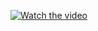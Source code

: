 [![Watch the video](https://raw.githubusercontent.com/Patricklalaina/CalculatorQT/main/assets/thumbnail.png)](https://raw.githubusercontent.com/Patricklalaina/CalculatorQT/main/assets/video.mp4)
